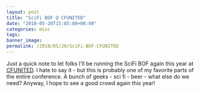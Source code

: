 ```yaml
---
layout: post
title: "SciFi BOF @ CFUNITED"
date: "2010-05-20T15:05:00+06:00"
categories: misc 
tags: 
banner_image: 
permalink: /2010/05/20/SciFi-BOF-CFUNITED
---
```


Just a quick note to let folks I'll be running the SciFi BOF again this year at <a href="http://www.cfunited.com">CFUNITED</a>. I hate to say it - but this is probably one of my favorite parts of the entire conference. A bunch of geeks - sci fi - beer - what else do we need? Anyway, I hope to see a good crowd again this year!